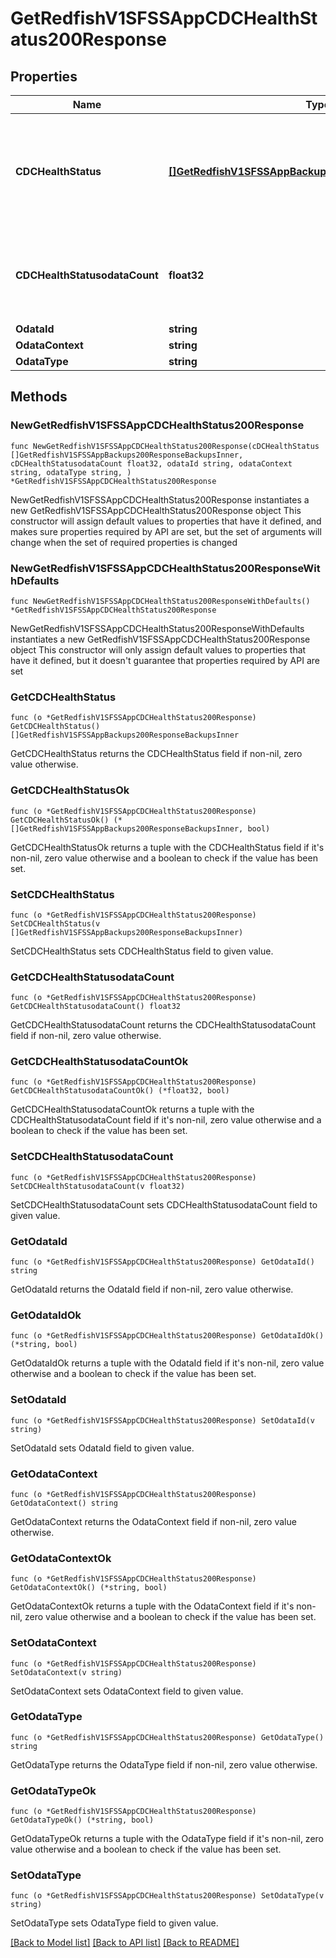 # GetRedfishV1SFSSAppCDCHealthStatus200Response

## Properties

Name | Type | Description | Notes
------------ | ------------- | ------------- | -------------
**CDCHealthStatus** | [**[]GetRedfishV1SFSSAppBackups200ResponseBackupsInner**](GetRedfishV1SFSSAppBackups200ResponseBackupsInner.md) | Health status of the CDC instance; possible values include Ok, Warning, and Critical | 
**CDCHealthStatusodataCount** | **float32** | Number of health status records (one for each CDC instance) | 
**OdataId** | **string** |  | 
**OdataContext** | **string** |  | 
**OdataType** | **string** |  | 

## Methods

### NewGetRedfishV1SFSSAppCDCHealthStatus200Response

`func NewGetRedfishV1SFSSAppCDCHealthStatus200Response(cDCHealthStatus []GetRedfishV1SFSSAppBackups200ResponseBackupsInner, cDCHealthStatusodataCount float32, odataId string, odataContext string, odataType string, ) *GetRedfishV1SFSSAppCDCHealthStatus200Response`

NewGetRedfishV1SFSSAppCDCHealthStatus200Response instantiates a new GetRedfishV1SFSSAppCDCHealthStatus200Response object
This constructor will assign default values to properties that have it defined,
and makes sure properties required by API are set, but the set of arguments
will change when the set of required properties is changed

### NewGetRedfishV1SFSSAppCDCHealthStatus200ResponseWithDefaults

`func NewGetRedfishV1SFSSAppCDCHealthStatus200ResponseWithDefaults() *GetRedfishV1SFSSAppCDCHealthStatus200Response`

NewGetRedfishV1SFSSAppCDCHealthStatus200ResponseWithDefaults instantiates a new GetRedfishV1SFSSAppCDCHealthStatus200Response object
This constructor will only assign default values to properties that have it defined,
but it doesn't guarantee that properties required by API are set

### GetCDCHealthStatus

`func (o *GetRedfishV1SFSSAppCDCHealthStatus200Response) GetCDCHealthStatus() []GetRedfishV1SFSSAppBackups200ResponseBackupsInner`

GetCDCHealthStatus returns the CDCHealthStatus field if non-nil, zero value otherwise.

### GetCDCHealthStatusOk

`func (o *GetRedfishV1SFSSAppCDCHealthStatus200Response) GetCDCHealthStatusOk() (*[]GetRedfishV1SFSSAppBackups200ResponseBackupsInner, bool)`

GetCDCHealthStatusOk returns a tuple with the CDCHealthStatus field if it's non-nil, zero value otherwise
and a boolean to check if the value has been set.

### SetCDCHealthStatus

`func (o *GetRedfishV1SFSSAppCDCHealthStatus200Response) SetCDCHealthStatus(v []GetRedfishV1SFSSAppBackups200ResponseBackupsInner)`

SetCDCHealthStatus sets CDCHealthStatus field to given value.


### GetCDCHealthStatusodataCount

`func (o *GetRedfishV1SFSSAppCDCHealthStatus200Response) GetCDCHealthStatusodataCount() float32`

GetCDCHealthStatusodataCount returns the CDCHealthStatusodataCount field if non-nil, zero value otherwise.

### GetCDCHealthStatusodataCountOk

`func (o *GetRedfishV1SFSSAppCDCHealthStatus200Response) GetCDCHealthStatusodataCountOk() (*float32, bool)`

GetCDCHealthStatusodataCountOk returns a tuple with the CDCHealthStatusodataCount field if it's non-nil, zero value otherwise
and a boolean to check if the value has been set.

### SetCDCHealthStatusodataCount

`func (o *GetRedfishV1SFSSAppCDCHealthStatus200Response) SetCDCHealthStatusodataCount(v float32)`

SetCDCHealthStatusodataCount sets CDCHealthStatusodataCount field to given value.


### GetOdataId

`func (o *GetRedfishV1SFSSAppCDCHealthStatus200Response) GetOdataId() string`

GetOdataId returns the OdataId field if non-nil, zero value otherwise.

### GetOdataIdOk

`func (o *GetRedfishV1SFSSAppCDCHealthStatus200Response) GetOdataIdOk() (*string, bool)`

GetOdataIdOk returns a tuple with the OdataId field if it's non-nil, zero value otherwise
and a boolean to check if the value has been set.

### SetOdataId

`func (o *GetRedfishV1SFSSAppCDCHealthStatus200Response) SetOdataId(v string)`

SetOdataId sets OdataId field to given value.


### GetOdataContext

`func (o *GetRedfishV1SFSSAppCDCHealthStatus200Response) GetOdataContext() string`

GetOdataContext returns the OdataContext field if non-nil, zero value otherwise.

### GetOdataContextOk

`func (o *GetRedfishV1SFSSAppCDCHealthStatus200Response) GetOdataContextOk() (*string, bool)`

GetOdataContextOk returns a tuple with the OdataContext field if it's non-nil, zero value otherwise
and a boolean to check if the value has been set.

### SetOdataContext

`func (o *GetRedfishV1SFSSAppCDCHealthStatus200Response) SetOdataContext(v string)`

SetOdataContext sets OdataContext field to given value.


### GetOdataType

`func (o *GetRedfishV1SFSSAppCDCHealthStatus200Response) GetOdataType() string`

GetOdataType returns the OdataType field if non-nil, zero value otherwise.

### GetOdataTypeOk

`func (o *GetRedfishV1SFSSAppCDCHealthStatus200Response) GetOdataTypeOk() (*string, bool)`

GetOdataTypeOk returns a tuple with the OdataType field if it's non-nil, zero value otherwise
and a boolean to check if the value has been set.

### SetOdataType

`func (o *GetRedfishV1SFSSAppCDCHealthStatus200Response) SetOdataType(v string)`

SetOdataType sets OdataType field to given value.



[[Back to Model list]](../README.md#documentation-for-models) [[Back to API list]](../README.md#documentation-for-api-endpoints) [[Back to README]](../README.md)


